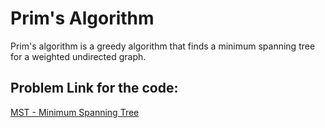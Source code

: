 # Prim's Algorithm
Prim's algorithm is a greedy algorithm that finds a minimum spanning tree for a weighted undirected graph. 

## Problem Link for the code:
[MST - Minimum Spanning Tree](https://www.spoj.com/problems/MST/)
